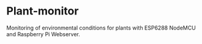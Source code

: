# Plant-monitor
Monitoring of environmental conditions for plants with ESP6288 NodeMCU and Raspberry Pi Webserver.
